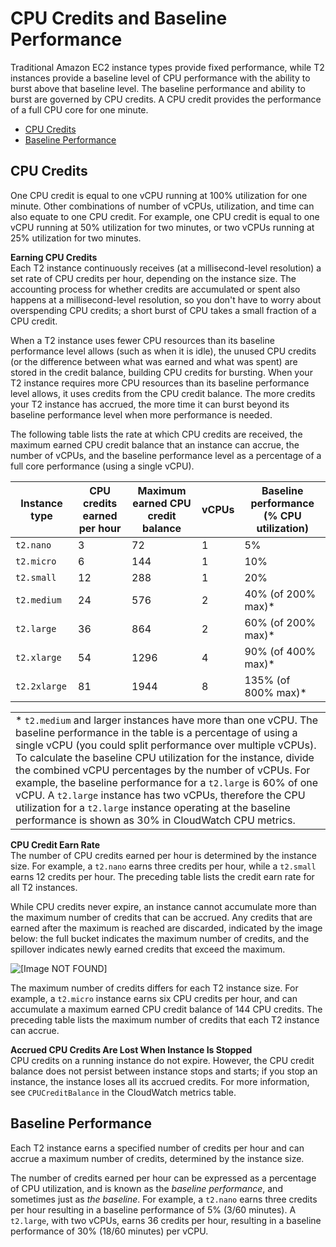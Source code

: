 # CPU Credits and Baseline Performance<a name="t2-credits-baseline-concepts"></a>

Traditional Amazon EC2 instance types provide fixed performance, while T2 instances provide a baseline level of CPU performance with the ability to burst above that baseline level\. The baseline performance and ability to burst are governed by CPU credits\. A CPU credit provides the performance of a full CPU core for one minute\.


+ [CPU Credits](#cpu-credits)
+ [Baseline Performance](#baseline_performance)

## CPU Credits<a name="cpu-credits"></a>

One CPU credit is equal to one vCPU running at 100% utilization for one minute\. Other combinations of number of vCPUs, utilization, and time can also equate to one CPU credit\. For example, one CPU credit is equal to one vCPU running at 50% utilization for two minutes, or two vCPUs running at 25% utilization for two minutes\.

**Earning CPU Credits**  
Each T2 instance continuously receives \(at a millisecond\-level resolution\) a set rate of CPU credits per hour, depending on the instance size\. The accounting process for whether credits are accumulated or spent also happens at a millisecond\-level resolution, so you don't have to worry about overspending CPU credits; a short burst of CPU takes a small fraction of a CPU credit\.

When a T2 instance uses fewer CPU resources than its baseline performance level allows \(such as when it is idle\), the unused CPU credits \(or the difference between what was earned and what was spent\) are stored in the credit balance, building CPU credits for bursting\. When your T2 instance requires more CPU resources than its baseline performance level allows, it uses credits from the CPU credit balance\. The more credits your T2 instance has accrued, the more time it can burst beyond its baseline performance level when more performance is needed\. 

The following table lists the rate at which CPU credits are received, the maximum earned CPU credit balance that an instance can accrue, the number of vCPUs, and the baseline performance level as a percentage of a full core performance \(using a single vCPU\)\.


|  Instance type  |  CPU credits earned per hour  |  Maximum earned CPU credit balance  |  vCPUs  |  Baseline performance \(% CPU utilization\)  | 
| --- | --- | --- | --- | --- | 
|  `t2.nano`  |  3  |  72  |  1  |  5%  | 
|  `t2.micro`  |  6  |  144  |  1  |  10%  | 
|  `t2.small`  |  12  |  288  |  1  |  20%  | 
|  `t2.medium`  |  24  |  576  |  2  |  40% \(of 200% max\)\*  | 
|  `t2.large`  |  36  |  864  | 2 |  60% \(of 200% max\)\*  | 
|  `t2.xlarge`  |  54  |  1296  | 4 |  90% \(of 400% max\)\*  | 
|  `t2.2xlarge`  |  81  |  1944  | 8 |  135% \(of 800% max\)\*  | 


|  | 
| --- |
|  \* `t2.medium` and larger instances have more than one vCPU\. The baseline performance in the table is a percentage of using a single vCPU \(you could split performance over multiple vCPUs\)\. To calculate the baseline CPU utilization for the instance, divide the combined vCPU percentages by the number of vCPUs\. For example, the baseline performance for a `t2.large` is 60% of one vCPU\. A `t2.large` instance has two vCPUs, therefore the CPU utilization for a `t2.large` instance operating at the baseline performance is shown as 30% in CloudWatch CPU metrics\.  | 

**CPU Credit Earn Rate**  
The number of CPU credits earned per hour is determined by the instance size\. For example, a `t2.nano` earns three credits per hour, while a `t2.small` earns 12 credits per hour\. The preceding table lists the credit earn rate for all T2 instances\.

While CPU credits never expire, an instance cannot accumulate more than the maximum number of credits that can be accrued\. Any credits that are earned after the maximum is reached are discarded, indicated by the image below: the full bucket indicates the maximum number of credits, and the spillover indicates newly earned credits that exceed the maximum\.

![\[Image NOT FOUND\]](http://docs.aws.amazon.com/AWSEC2/latest/WindowsGuide/images/t2-bucket.png)

The maximum number of credits differs for each T2 instance size\. For example, a `t2.micro` instance earns six CPU credits per hour, and can accumulate a maximum earned CPU credit balance of 144 CPU credits\. The preceding table lists the maximum number of credits that each T2 instance can accrue\.

**Accrued CPU Credits Are Lost When Instance Is Stopped**  
CPU credits on a running instance do not expire\. However, the CPU credit balance does not persist between instance stops and starts; if you stop an instance, the instance loses all its accrued credits\. For more information, see `CPUCreditBalance` in the CloudWatch metrics table\.

## Baseline Performance<a name="baseline_performance"></a>

Each T2 instance earns a specified number of credits per hour and can accrue a maximum number of credits, determined by the instance size\.

The number of credits earned per hour can be expressed as a percentage of CPU utilization, and is known as the *baseline performance*, and sometimes just as *the baseline*\. For example, a `t2.nano` earns three credits per hour resulting in a baseline performance of 5% \(3/60 minutes\)\. A `t2.large`, with two vCPUs, earns 36 credits per hour, resulting in a baseline performance of 30% \(18/60 minutes\) per vCPU\.